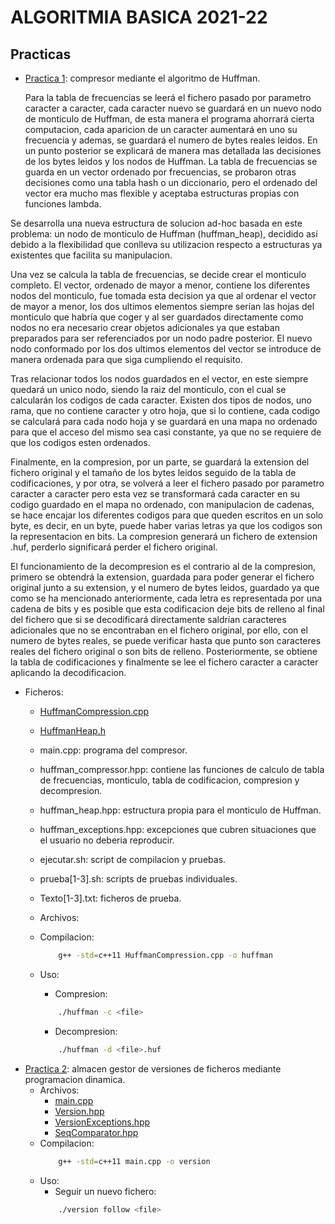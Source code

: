 # ALGORITMIA BASICA 2021-22
## Practicas
- [Practica 1](https://github.com/ddevigner/ab21-22/tree/main/HuffmanCompression): compresor mediante el algoritmo de Huffman.

    Para la tabla de frecuencias se leerá el fichero pasado por parametro caracter 
    a caracter, cada caracter nuevo se guardará en un nuevo nodo de monticulo de 
    Huffman, de esta manera el programa ahorrará cierta computacion, cada aparicion 
    de un caracter aumentará en uno su frecuencia y ademas, se guardará el numero de 
    bytes reales leidos. En un punto posterior se explicará de manera mas detallada
    las decisiones de los bytes leidos y los nodos de Huffman. La tabla de 
    frecuencias se guarda en un vector ordenado por frecuencias, se probaron otras 
    decisiones como una tabla hash o un diccionario, pero el ordenado del vector
    era mucho mas flexible y aceptaba estructuras propias con funciones lambda.

Se desarrolla una nueva estructura de solucion ad-hoc basada en este problema:
un nodo de monticulo de Huffman (huffman_heap), decidido así debido a la 
flexibilidad que conlleva su utilizacion respecto a estructuras ya existentes
que facilita su manipulacion.

Una vez se calcula la tabla de frecuencias, se decide crear el monticulo 
completo. El vector, ordenado de mayor a menor, contiene los diferentes nodos
del monticulo, fue tomada esta decision ya que al ordenar el vector de mayor a 
menor, los dos ultimos elementos siempre serían las hojas del monticulo que
habría que coger y al ser guardados directamente como nodos no era necesario
crear objetos adicionales ya que estaban preparados para ser referenciados por 
un nodo padre posterior. El nuevo nodo conformado por los dos ultimos elementos
del vector se introduce de manera ordenada para que siga cumpliendo el 
requisito.

Tras relacionar todos los nodos guardados en el vector, en este siempre quedará 
un unico nodo, siendo la raiz del monticulo, con el cual se calcularán los 
codigos de cada caracter. Existen dos tipos de nodos, uno rama, que no contiene 
caracter y otro hoja, que si lo contiene, cada codigo se calculará para cada 
nodo hoja y se guardará en una mapa no ordenado para que el acceso del mismo sea
casi constante, ya que no se requiere de que los codigos esten ordenados.

Finalmente, en la compresion, por un parte, se guardará la extension del fichero 
original y el tamaño de los bytes leidos seguido de la tabla de codificaciones,
y por otra, se volverá a leer el fichero pasado por parametro caracter a 
caracter pero esta vez se transformará cada caracter en su codigo guardado 
en el mapa no ordenado, con manipulacion de cadenas, se hace encajar los 
diferentes codigos para que queden escritos en un solo byte, es decir, en un
byte, puede haber varias letras ya que los codigos son la representacion en 
bits. La compresion generará un fichero de extension .huf, perderlo significará
perder el fichero original.

El funcionamiento de la decompresion es el contrario al de la compresion, 
primero se obtendrá la extension, guardada para poder generar el fichero
original junto a su extension, y el numero de bytes leidos, guardado ya que como
se ha mencionado anteriormente, cada letra es representada por una cadena de 
bits y es posible que esta codificacion deje bits de relleno al final del fichero
que si se decodificará directamente saldrían caracteres adicionales que no se 
encontraban en el fichero original, por ello, con el numero de bytes reales, se
puede verificar hasta que punto son caracteres reales del fichero original o son
bits de relleno. Posteriormente, se obtiene la tabla de codificaciones y 
finalmente se lee el fichero caracter a caracter aplicando la decodificacion. 

- Ficheros:
    - [HuffmanCompression.cpp](https://github.com/ddevigner/ab21-22/blob/main/HuffmanCompression/HuffmanCompression.cpp)
    - [HuffmanHeap.h](https://github.com/ddevigner/ab21-22/blob/main/HuffmanCompression/HuffmanHeap.h)
    - main.cpp: programa del compresor.
    - huffman_compressor.hpp: contiene las funciones de calculo de tabla de 
    frecuencias, monticulo, tabla de codificacion, compresion y decompresion.
    - huffman_heap.hpp: estructura propia para el monticulo de Huffman.
    - huffman_exceptions.hpp: excepciones que cubren situaciones que el usuario
    no deberia reproducir.
    - ejecutar.sh: script de compilacion y pruebas.
    - prueba[1-3].sh: scripts de pruebas individuales.
    - Texto[1-3].txt: ficheros de prueba.

    - Archivos:

    - Compilacion:
        ```bash
            g++ -std=c++11 HuffmanCompression.cpp -o huffman
        ```
    - Uso:
        - Compresion:
        ```bash
            ./huffman -c <file>
        ```
        - Decompresion:
        ```bash
            ./huffman -d <file>.huf
        ```
- [Practica 2](https://github.com/ddevigner/ab21-22/tree/main/VersionStorage): almacen gestor de versiones de ficheros mediante programacion dinamica.  
    - Archivos:
        - [main.cpp](https://github.com/ddevigner/ab21-22/blob/main/Version/main.cpp)
        - [Version.hpp](https://github.com/ddevigner/ab21-22/blob/main/Version/Version.hpp)
        - [VersionExceptions.hpp](https://github.com/ddevigner/ab21-22/blob/main/Version/VersionExceptions.hpp)
        - [SeqComparator.hpp](https://github.com/ddevigner/ab21-22/blob/main/Version/SeqComparator.hpp)
    - Compilacion:
        ```bash
            g++ -std=c++11 main.cpp -o version
        ```
    - Uso:
        - Seguir un nuevo fichero: 
        ```bash
            ./version follow <file>
        ```
